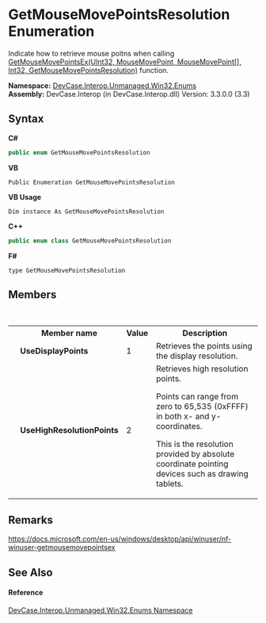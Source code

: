 # GetMouseMovePointsResolution Enumeration
 

Indicate how to retrieve mouse poitns when calling <a href="M_DevCase_Interop_Unmanaged_Win32_NativeMethods_GetMouseMovePointsEx">GetMouseMovePointsEx(UInt32, MouseMovePoint, MouseMovePoint[], Int32, GetMouseMovePointsResolution)</a> function.

**Namespace:**&nbsp;<a href="N_DevCase_Interop_Unmanaged_Win32_Enums">DevCase.Interop.Unmanaged.Win32.Enums</a><br />**Assembly:**&nbsp;DevCase.Interop (in DevCase.Interop.dll) Version: 3.3.0.0 (3.3)

## Syntax

**C#**<br />
``` C#
public enum GetMouseMovePointsResolution
```

**VB**<br />
``` VB
Public Enumeration GetMouseMovePointsResolution
```

**VB Usage**<br />
``` VB Usage
Dim instance As GetMouseMovePointsResolution
```

**C++**<br />
``` C++
public enum class GetMouseMovePointsResolution
```

**F#**<br />
``` F#
type GetMouseMovePointsResolution
```


## Members
&nbsp;<table><tr><th></th><th>Member name</th><th>Value</th><th>Description</th></tr><tr><td /><td target="F:DevCase.Interop.Unmanaged.Win32.Enums.GetMouseMovePointsResolution.UseDisplayPoints">**UseDisplayPoints**</td><td>1</td><td>Retrieves the points using the display resolution.</td></tr><tr><td /><td target="F:DevCase.Interop.Unmanaged.Win32.Enums.GetMouseMovePointsResolution.UseHighResolutionPoints">**UseHighResolutionPoints**</td><td>2</td><td>Retrieves high resolution points. 

 Points can range from zero to 65,535 (0xFFFF) in both x- and y-coordinates. 

 This is the resolution provided by absolute coordinate pointing devices such as drawing tablets.</td></tr></table>

## Remarks
<a href="https://docs.microsoft.com/en-us/windows/desktop/api/winuser/nf-winuser-getmousemovepointsex" target="_blank">https://docs.microsoft.com/en-us/windows/desktop/api/winuser/nf-winuser-getmousemovepointsex</a>

## See Also


#### Reference
<a href="N_DevCase_Interop_Unmanaged_Win32_Enums">DevCase.Interop.Unmanaged.Win32.Enums Namespace</a><br />